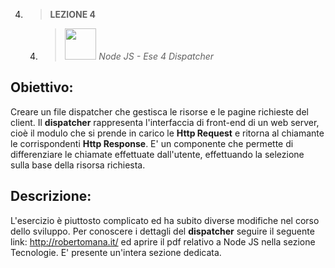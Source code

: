 4. > **LEZIONE 4**
     4. > *<img src="https://user-images.githubusercontent.com/62563624/134513026-0b4e7fc7-4eef-47b2-877d-1155ba1a81e9.png" style="width: 50px"></img>  Node JS - Ese 4 Dispatcher*
     
## Obiettivo:
Creare un file dispatcher che gestisca le risorse e le pagine richieste del client. Il **dispatcher** rappresenta l'interfaccia di front-end di un web server, cioè il modulo che
si prende in carico le **Http Request** e ritorna al chiamante le corrispondenti **Http Response**. E' un componente che permette di differenziare le chiamate effettuate dall'utente, effettuando la selezione sulla base della risorsa richiesta.

## Descrizione:
L'esercizio è piuttosto complicato ed ha subito diverse modifiche nel corso dello sviluppo. Per conoscere i dettagli del **dispatcher** seguire il seguente link: http://robertomana.it/
ed aprire il pdf relativo a Node JS nella sezione Tecnologie. E' presente un'intera sezione dedicata.
